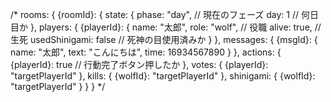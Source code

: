/*
rooms: {
  {roomId}: {
    state: {
      phase: "day",   // 現在のフェーズ
      day: 1          // 何日目か
    },
    players: {
      {playerId}: {
        name: "太郎",
        role: "wolf",      // 役職
        alive: true,       // 生死
        usedShinigami: false // 死神の目使用済みか
      }
    },
    messages: {
      {msgId}: {
        name: "太郎",
        text: "こんにちは",
        time: 16934567890
      }
    },
    actions: {
      {playerId}: true   // 行動完了ボタン押したか
    },
    votes: {
      {playerId}: "targetPlayerId"
    },
    kills: {
      {wolfId}: "targetPlayerId"
    },
    shinigami: {
      {wolfId}: "targetPlayerId"
    }
  }
}
*/

